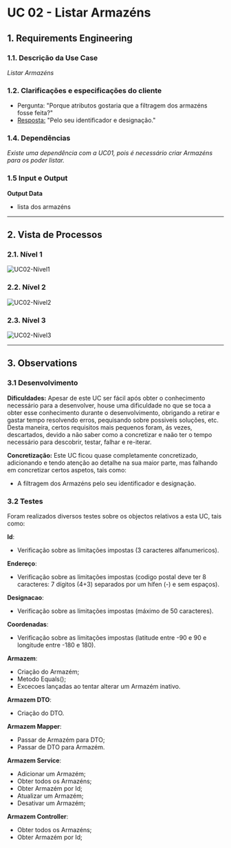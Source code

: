 # UC 02 - Listar Armazéns

## **1. Requirements Engineering**

### **1.1. Descrição da Use Case**

*Listar Armazéns*

### **1.2. Clarificações e especificações do cliente**

* Pergunta: "Porque atributos gostaria que a filtragem dos armazéns fosse feita?"
* [Resposta:](https://moodle.isep.ipp.pt/mod/forum/discuss.php?d=18958#p24139) "Pelo seu identificador e designação."

### **1.4. Dependências**

*Existe uma dependência com a UC01, pois é necessário criar Armazéns para os poder listar.*

### **1.5 Input e Output**

**Output Data**

* lista dos armazéns

---

## **2. Vista de Processos**

### **2.1. Nível 1**

![UC02-Nível1](../diagramas/nivel1/MGA/UC02__Listar_Armazéns.svg)

### **2.2. Nível 2**

![UC02-Nível2](../diagramas/nivel2/MGA/UC02__Listar_Armazéns.svg)

### **2.3. Nível 3**

![UC02-Nível3](../diagramas/nivel3/MGA/UC02__Listar_Armazéns.svg)

---

## **3. Observations**

### **3.1 Desenvolvimento**

**Dificuldades:** Apesar de este UC ser fácil após obter o conhecimento necessário para a desenvolver, house uma dificuldade no que se toca a obter esse conhecimento durante o desenvolvimento, obrigando a retirar e gastar tempo resolvendo erros, pequisando sobre possiveis soluções, etc. Desta maneira, certos requisitos mais pequenos foram, ás vezes, descartados, devido a não saber como a concretizar e naão ter o tempo necessário para descobrir, testar, falhar e re-iterar.

**Concretização:** Este UC ficou quase completamente concretizado, adicionando e tendo atenção ao detalhe na sua maior parte, mas falhando em concretizar certos aspetos, tais como:

* A filtragem dos Armazéns pelo seu identificador e designação.

### **3.2 Testes**

Foram realizados diversos testes sobre os objectos relativos a esta UC, tais como:

**Id**: 
* Verificação sobre as limitações impostas (3 caracteres alfanumericos).

**Endereço**: 
* Verificação sobre as limitações impostas (codigo postal deve ter 8 caracteres: 7 dígitos (4+3) separados por um hífen (-) e sem espaços).

**Designacao**: 
* Verificação sobre as limitações impostas (máximo de 50 caracteres).

**Coordenadas**: 
* Verificação sobre as limitações impostas (latitude entre -90 e 90 e longitude entre -180 e 180).

**Armazem**: 
* Criação do Armazém;
* Metodo Equals();
* Excecoes lançadas ao tentar alterar um Armazém inativo.

**Armazem DTO**: 
* Criação do DTO.

**Armazem Mapper**: 
* Passar de Armazém para DTO;
* Passar de DTO para Armazém.

**Armazem Service**: 
* Adicionar um Armazém;
* Obter todos os Armazéns;
* Obter Armazém por Id;
* Atualizar um Armazém;
* Desativar um Armazém;

**Armazem Controller**: 
* Obter todos os Armazéns;
* Obter Armazém por Id;


